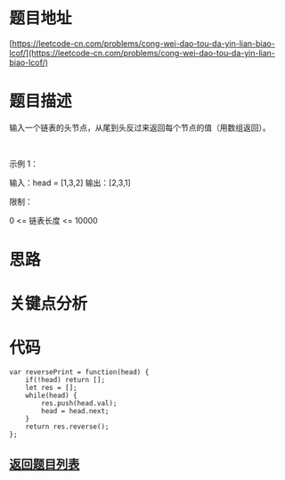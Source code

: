 # 题目地址

[https://leetcode-cn.com/problems/cong-wei-dao-tou-da-yin-lian-biao-lcof/](https://leetcode-cn.com/problems/cong-wei-dao-tou-da-yin-lian-biao-lcof/)

# 题目描述
输入一个链表的头节点，从尾到头反过来返回每个节点的值（用数组返回）。

 

示例 1：

输入：head = [1,3,2]
输出：[2,3,1]
 

限制：

0 <= 链表长度 <= 10000

# 思路

# 关键点分析

# 代码
    
    var reversePrint = function(head) {
        if(!head) return [];
        let res = [];
        while(head) {
            res.push(head.val);
            head = head.next;
        } 
        return res.reverse();
    };

## [返回题目列表](../../README.md)